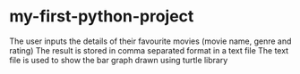 # my-first-python-project
The user inputs the details of their favourite movies (movie name, genre and rating)
The result is stored in comma separated format in a text file
The text file is used to show the bar graph drawn using turtle library
